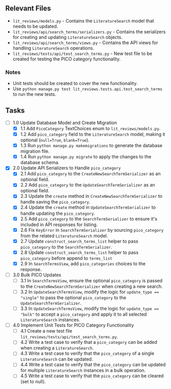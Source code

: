 ## Relevant Files

- `lit_reviews/models.py` - Contains the `LiteratureSearch` model that needs to be updated.
- `lit_reviews/api/search_terms/serializers.py` - Contains the serializers for creating and updating `LiteratureSearch` objects.
- `lit_reviews/api/search_terms/views.py` - Contains the API views for handling `LiteratureSearch` operations.
- `lit_reviews/tests/api/test_search_terms.py` - New test file to be created for testing the PICO category functionality.

### Notes

- Unit tests should be created to cover the new functionality.
- Use `python manage.py test lit_reviews.tests.api.test_search_terms` to run the new tests.

## Tasks

- [ ] 1.0 Update Database Model and Create Migration
  - [x] 1.1 Add `PicoCategory` TextChoices enum to `lit_reviews/models.py`.
  - [x] 1.2 Add `pico_category` field to the `LiteratureSearch` model, making it optional (`null=True`, `blank=True`).
  - [x] 1.3 Run `python manage.py makemigrations` to generate the database migration file.
  - [x] 1.4 Run `python manage.py migrate` to apply the changes to the database schema.
- [x] 2.0 Update API Serializers to Handle `pico_category`
  - [x] 2.1 Add `pico_category` to the `CreateNewSearchTermSerializer` as an optional field.
  - [x] 2.2 Add `pico_category` to the `UpdateSearchTermSerializer` as an optional field.
  - [x] 2.3 Update the `create` method in `CreateNewSearchTermSerializer` to handle saving the `pico_category`.
  - [x] 2.4 Update the `create` method in `UpdateSearchTermSerializer` to handle updating the `pico_category`.
  - [x] 2.5 Add `pico_category` to the `SearchTermSerializer` to ensure it's included in API responses for listing.
  - [x] 2.6 Fix `KeyError` in `SearchTermSerializer` by sourcing `pico_category` from the related `LiteratureSearch` model.
  - [x] 2.7 Update `construct_search_terms_list` helper to pass `pico_category` to the `SearchTermSerializer`.
  - [x] 2.8 Update `construct_search_terms_list` helper to pass `pico_category` before append to `terms_list`
  - [x] 2.9 In `SearchTermsView`, add `pico_categories` choices to the response.
- [ ] 3.0 Bulk PICO Updates
  - [ ] 3.1 In `SearchTermsView`, ensure the optional `pico_category` is passed to the `CreateNewSearchTermSerializer` when creating a new search.
  - [ ] 3.2 In `UpdateSearchTermsView`, modify the logic for `update_type == "single"` to pass the optional `pico_category` to the `UpdateSearchTermSerializer`.
  - [ ] 3.3 In `UpdateSearchTermsView`, modify the logic for `update_type == "bulk"` to accept a `pico_category` and apply it to all selected `LiteratureSearch` instances.
- [ ] 4.0 Implement Unit Tests for PICO Category Functionality
  - [ ] 4.1 Create a new test file `lit_reviews/tests/api/test_search_terms.py`.
  - [ ] 4.2 Write a test case to verify that a `pico_category` can be added when creating a `LiteratureSearch`.
  - [ ] 4.3 Write a test case to verify that the `pico_category` of a single `LiteratureSearch` can be updated.
  - [ ] 4.4 Write a test case to verify that the `pico_category` can be updated for multiple `LiteratureSearch` instances in a bulk operation.
  - [ ] 4.5 Write a test case to verify that the `pico_category` can be cleared (set to null).